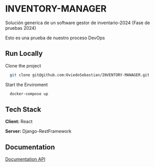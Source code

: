 # INVENTORY-MANAGER

Solución generica de un software gestor de inventario-2024 (Fase de pruebas 2024)


Esto es una prueba de nuestro proceso DevOps


## Run Locally

Clone the project

```bash
  git clone git@github.com:OviedoSebastian/INVENTORY-MANAGER.git
```

Start the Enviroment

```bash
  docker-compose up
```




## Tech Stack

**Client:** React

**Server:** Django-RestFramework


## Documentation

[Documentation API](http://localhost:8000/inventory_manager/docs/)

